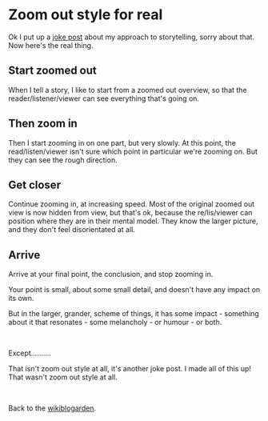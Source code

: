 # Zoom out style for real

Ok I put up a [joke post](https://www.todepond.com/wikiblogarden/academia/style/zoom-out/) about my approach to storytelling, sorry about that. Now here's the real thing.

## Start zoomed out

When I tell a story, I like to start from a zoomed out overview, so that the reader/listener/viewer can see everything that's going on. 

## Then zoom in

Then I start zooming in on one part, but very slowly. At this point, the read/listen/viewer isn't sure which point in particular we're zooming on. But they can see the rough direction. 

## Get closer 

Continue zooming in, at increasing speed. Most of the original zoomed out view is now hidden from view, but that's ok, because the re/lis/viewer can position where they are in their mental model. They know the larger picture, and they don't feel disorientated at all. 

## Arrive

Arrive at your final point, the conclusion, and stop zooming in.

Your point is small, about some small detail, and doesn't have any impact on its own.

But in the larger, grander, scheme of things, it has some impact - something about it that resonates - some melancholy - or humour - or both.

<br>

Except..........

That isn't zoom out style at all, it's another joke post. I made all of this up! That wasn't zoom out style at all. 

<br>

Back to the [wikiblogarden](/wikiblogarden).

